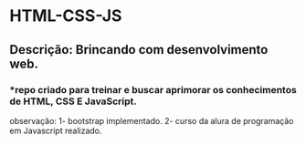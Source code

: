 # HTML-CSS-JS

## Descrição: Brincando com desenvolvimento web.

### *repo criado para treinar e buscar aprimorar os conhecimentos de HTML, CSS E JavaScript.

observação: 
1- bootstrap implementado.
2- curso da alura de programação em Javascript realizado.
